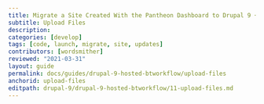 ```yaml
---
title: Migrate a Site Created With the Pantheon Dashboard to Drupal 9 + Build Tools
subtitle: Upload Files
description: 
categories: [develop]
tags: [code, launch, migrate, site, updates]
contributors: [wordsmither]
reviewed: "2021-03-31"
layout: guide
permalink: docs/guides/drupal-9-hosted-btworkflow/upload-files
anchorid: upload-files
editpath: drupal-9/drupal-9-hosted-btworkflow/11-upload-files.md
---
```


<Partial file="migrate-add-files-only-drupal.md" />
